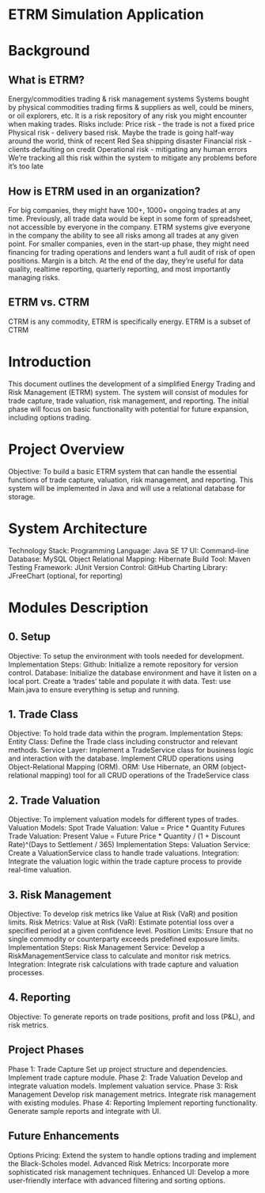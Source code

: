 # ETRM Simulation Application

# Background

## What is ETRM?
Energy/commodities trading & risk management systems
Systems bought by physical commodities trading firms & suppliers as well, could be miners, or oil explorers, etc.
It is a risk repository of any risk you might encounter when making trades. Risks include:
Price risk - the trade is not a fixed price
Physical risk - delivery based risk. Maybe the trade is going half-way around the world, think of recent Red Sea shipping disaster
Financial risk - clients defaulting on credit
Operational risk - mitigating any human errors
We’re tracking all this risk within the system to mitigate any problems before it’s too late

## How is ETRM used in an organization?
For big companies, they might have 100+, 1000+ ongoing trades at any time. Previously, all trade data would be kept in some form of spreadsheet, not accessible by everyone in the company. ETRM systems give everyone in the company the ability to see all risks among all trades at any given point.
For smaller companies, even in the start-up phase, they might need financing for trading operations and lenders want a full audit of risk of open positions. Margin is a bitch.
At the end of the day, they’re useful for data quality, realtime reporting, quarterly reporting, and most importantly managing risks.

## ETRM vs. CTRM
CTRM is any commodity, ETRM is specifically energy. ETRM is a subset of CTRM



# Introduction
This document outlines the development of a simplified Energy Trading and Risk Management (ETRM) system. The system will consist of modules for trade capture, trade valuation, risk management, and reporting. The initial phase will focus on basic functionality with potential for future expansion, including options trading.

# Project Overview
Objective: To build a basic ETRM system that can handle the essential functions of trade capture, valuation, risk management, and reporting. This system will be implemented in Java and will use a relational database for storage.

# System Architecture
Technology Stack:
Programming Language: Java SE 17
UI: Command-line
Database: MySQL
Object Relational Mapping: Hibernate
Build Tool: Maven
Testing Framework: JUnit
Version Control: GitHub
Charting Library: JFreeChart (optional, for reporting)

# Modules Description
## 0. Setup
Objective: To setup the environment with tools needed for development.
Implementation Steps:
Github: Initialize a remote repository for version control.
Database: Initialize the database environment and have it listen on a local port. Create a ‘trades’ table and populate it with data.
Test: use Main.java to ensure everything is setup and running.

## 1. Trade Class
Objective: To hold trade data within the program. 
Implementation Steps:
Entity Class: Define the Trade class including constructor and relevant methods.
Service Layer: Implement a TradeService class for business logic and interaction with the database. Implement CRUD operations using Object-Relational Mapping (ORM).
ORM: Use Hibernate, an ORM (object-relational mapping) tool for all CRUD operations of the TradeService class

## 2. Trade Valuation
Objective: To implement valuation models for different types of trades.
Valuation Models:
Spot Trade Valuation:
Value = Price * Quantity
Futures Trade Valuation:
Present Value = Future Price * Quantity / (1 + Discount Rate)^(Days to Settlement / 365)
Implementation Steps:
Valuation Service: Create a ValuationService class to handle trade valuations.
Integration: Integrate the valuation logic within the trade capture process to provide real-time valuation.

## 3. Risk Management
Objective: To develop risk metrics like Value at Risk (VaR) and position limits.
Risk Metrics:
Value at Risk (VaR): Estimate potential loss over a specified period at a given confidence level.
Position Limits: Ensure that no single commodity or counterparty exceeds predefined exposure limits.
Implementation Steps:
Risk Management Service: Develop a RiskManagementService class to calculate and monitor risk metrics.
Integration: Integrate risk calculations with trade capture and valuation processes.

## 4. Reporting
Objective: To generate reports on trade positions, profit and loss (P&L), and risk metrics.

## Project Phases
Phase 1: Trade Capture
Set up project structure and dependencies.
Implement trade capture module.
Phase 2: Trade Valuation
Develop and integrate valuation models.
Implement valuation service.
Phase 3: Risk Management
Develop risk management metrics.
Integrate risk management with existing modules.
Phase 4: Reporting
Implement reporting functionality.
Generate sample reports and integrate with UI.

## Future Enhancements
Options Pricing: Extend the system to handle options trading and implement the Black-Scholes model.
Advanced Risk Metrics: Incorporate more sophisticated risk management techniques.
Enhanced UI: Develop a more user-friendly interface with advanced filtering and sorting options.
